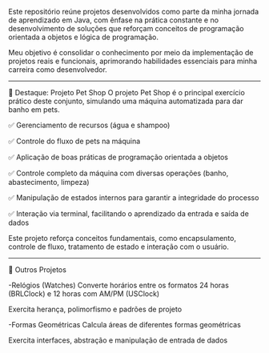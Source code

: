 Este repositório reúne projetos desenvolvidos como parte da minha jornada de aprendizado em Java, com ênfase na prática constante e no desenvolvimento de soluções que reforçam conceitos de programação orientada a objetos e lógica de programação.

Meu objetivo é consolidar o conhecimento por meio da implementação de projetos reais e funcionais, aprimorando habilidades essenciais para minha carreira como desenvolvedor.

---

🎯 Destaque: Projeto Pet Shop
O projeto Pet Shop é o principal exercício prático deste conjunto, simulando uma máquina automatizada para dar banho em pets.

✅ Gerenciamento de recursos (água e shampoo)

✅ Controle do fluxo de pets na máquina

✅ Aplicação de boas práticas de programação orientada a objetos

✅ Controle completo da máquina com diversas operações (banho, abastecimento, limpeza)

✅ Manipulação de estados internos para garantir a integridade do processo

✅ Interação via terminal, facilitando o aprendizado da entrada e saída de dados

Este projeto reforça conceitos fundamentais, como encapsulamento, controle de fluxo, tratamento de estado e interação com o usuário.

---

🧩 Outros Projetos


-Relógios (Watches)
Converte horários entre os formatos 24 horas (BRLClock) e 12 horas com AM/PM (USClock)

Exercita herança, polimorfismo e padrões de projeto


-Formas Geométricas
Calcula áreas de diferentes formas geométricas

Exercita interfaces, abstração e manipulação de entrada de dados

